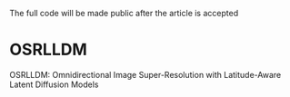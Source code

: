 The full code will be made public after the article is accepted
# OSRLLDM
OSRLLDM: Omnidirectional Image Super-Resolution with Latitude-Aware Latent Diffusion Models
